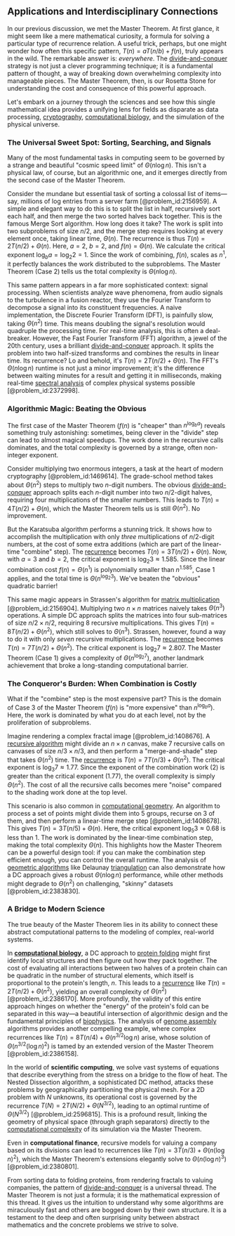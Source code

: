 ## Applications and Interdisciplinary Connections

In our previous discussion, we met the Master Theorem. At first glance, it might seem like a mere mathematical curiosity, a formula for solving a particular type of recurrence relation. A useful trick, perhaps, but one might wonder how often this specific pattern, $T(n) = aT(n/b) + f(n)$, truly appears in the wild. The remarkable answer is: *everywhere*. The [divide-and-conquer](@article_id:272721) strategy is not just a clever programming technique; it is a fundamental pattern of thought, a way of breaking down overwhelming complexity into manageable pieces. The Master Theorem, then, is our Rosetta Stone for understanding the cost and consequence of this powerful approach.

Let's embark on a journey through the sciences and see how this single mathematical idea provides a unifying lens for fields as disparate as data processing, [cryptography](@article_id:138672), [computational biology](@article_id:146494), and the simulation of the physical universe.

### The Universal Sweet Spot: Sorting, Searching, and Signals

Many of the most fundamental tasks in computing seem to be governed by a strange and beautiful "cosmic speed limit" of $\Theta(n \log n)$. This isn't a physical law, of course, but an algorithmic one, and it emerges directly from the second case of the Master Theorem.

Consider the mundane but essential task of sorting a colossal list of items—say, millions of log entries from a server farm [@problem_id:2156959]. A simple and elegant way to do this is to split the list in half, recursively sort each half, and then merge the two sorted halves back together. This is the famous Merge Sort algorithm. How long does it take? The work is split into two subproblems of size $n/2$, and the merge step requires looking at every element once, taking linear time, $\Theta(n)$. The recurrence is thus $T(n) = 2T(n/2) + \Theta(n)$. Here, $a=2$, $b=2$, and $f(n)=\Theta(n)$. We calculate the critical exponent $\log_{b}a = \log_{2}2 = 1$. Since the work of combining, $f(n)$, scales as $n^1$, it perfectly balances the work distributed to the subproblems. The Master Theorem (Case 2) tells us the total complexity is $\Theta(n \log n)$.

This same pattern appears in a far more sophisticated context: signal processing. When scientists analyze wave phenomena, from audio signals to the turbulence in a fusion reactor, they use the Fourier Transform to decompose a signal into its constituent frequencies. A naive implementation, the Discrete Fourier Transform (DFT), is painfully slow, taking $\Theta(n^2)$ time. This means doubling the signal's resolution would quadruple the processing time. For real-time analysis, this is often a deal-breaker. However, the Fast Fourier Transform (FFT) algorithm, a jewel of the 20th century, uses a brilliant [divide-and-conquer](@article_id:272721) approach. It splits the problem into two half-sized transforms and combines the results in linear time. Its recurrence? Lo and behold, it's $T(n) = 2T(n/2) + \Theta(n)$. The FFT's $\Theta(n \log n)$ runtime is not just a minor improvement; it's the difference between waiting minutes for a result and getting it in milliseconds, making real-time [spectral analysis](@article_id:143224) of complex physical systems possible [@problem_id:2372998].

### Algorithmic Magic: Beating the Obvious

The first case of the Master Theorem ($f(n)$ is "cheaper" than $n^{\log_b a}$) reveals something truly astonishing: sometimes, being clever in the "divide" step can lead to almost magical speedups. The work done in the recursive calls dominates, and the total complexity is governed by a strange, often non-integer exponent.

Consider multiplying two enormous integers, a task at the heart of modern cryptography [@problem_id:1469614]. The grade-school method takes about $\Theta(n^2)$ steps to multiply two $n$-digit numbers. The obvious [divide-and-conquer](@article_id:272721) approach splits each $n$-digit number into two $n/2$-digit halves, requiring four multiplications of the smaller numbers. This leads to $T(n) = 4T(n/2) + \Theta(n)$, which the Master Theorem tells us is still $\Theta(n^2)$. No improvement.

But the Karatsuba algorithm performs a stunning trick. It shows how to accomplish the multiplication with only *three* multiplications of $n/2$-digit numbers, at the cost of some extra additions (which are part of the linear-time "combine" step). The [recurrence](@article_id:260818) becomes $T(n) = 3T(n/2) + \Theta(n)$. Now, with $a=3$ and $b=2$, the critical exponent is $\log_{2}3 \approx 1.585$. Since the linear combination cost $f(n)=\Theta(n^1)$ is polynomially smaller than $n^{1.585}$, Case 1 applies, and the total time is $\Theta(n^{\log_2 3})$. We've beaten the "obvious" quadratic barrier!

This same magic appears in Strassen's algorithm for [matrix multiplication](@article_id:155541) [@problem_id:2156904]. Multiplying two $n \times n$ matrices naively takes $\Theta(n^3)$ operations. A simple DC approach splits the matrices into four sub-matrices of size $n/2 \times n/2$, requiring 8 recursive multiplications. This gives $T(n) = 8T(n/2) + \Theta(n^2)$, which still solves to $\Theta(n^3)$. Strassen, however, found a way to do it with only *seven* recursive multiplications. The [recurrence](@article_id:260818) becomes $T(n) = 7T(n/2) + \Theta(n^2)$. The critical exponent is $\log_{2}7 \approx 2.807$. The Master Theorem (Case 1) gives a complexity of $\Theta(n^{\log_2 7})$, another landmark achievement that broke a long-standing computational barrier.

### The Conqueror's Burden: When Combination is Costly

What if the "combine" step is the most expensive part? This is the domain of Case 3 of the Master Theorem ($f(n)$ is "more expensive" than $n^{\log_b a}$). Here, the work is dominated by what you do at each level, not by the proliferation of subproblems.

Imagine rendering a complex fractal image [@problem_id:1408676]. A [recursive algorithm](@article_id:633458) might divide an $n \times n$ canvas, make 7 recursive calls on canvases of size $n/3 \times n/3$, and then perform a "merge-and-shade" step that takes $\Theta(n^2)$ time. The [recurrence](@article_id:260818) is $T(n) = 7T(n/3) + \Theta(n^2)$. The critical exponent is $\log_{3}7 \approx 1.77$. Since the exponent of the combination work (2) is greater than the critical exponent (1.77), the overall complexity is simply $\Theta(n^2)$. The cost of all the recursive calls becomes mere "noise" compared to the shading work done at the top level.

This scenario is also common in [computational geometry](@article_id:157228). An algorithm to process a set of points might divide them into 5 groups, recurse on 3 of them, and then perform a linear-time merge step [@problem_id:1408678]. This gives $T(n) = 3T(n/5) + \Theta(n)$. Here, the critical exponent $\log_{5}3 \approx 0.68$ is less than 1. The work is dominated by the linear-time combination step, making the total complexity $\Theta(n)$. This highlights how the Master Theorem can be a powerful design tool: if you can make the combination step efficient enough, you can control the overall runtime. The analysis of [geometric algorithms](@article_id:175199) like Delaunay [triangulation](@article_id:271759) can also demonstrate how a DC approach gives a robust $\Theta(n \log n)$ performance, while other methods might degrade to $\Theta(n^2)$ on challenging, "skinny" datasets [@problem_id:2383830].

### A Bridge to Modern Science

The true beauty of the Master Theorem lies in its ability to connect these abstract computational patterns to the modeling of complex, real-world systems.

In **[computational biology](@article_id:146494)**, a DC approach to [protein folding](@article_id:135855) might first identify local structures and then figure out how they pack together. The cost of evaluating all interactions between two halves of a protein chain can be quadratic in the number of structural elements, which itself is proportional to the protein's length, $n$. This leads to a [recurrence](@article_id:260818) like $T(n) = 2T(n/2) + \Theta(n^2)$, yielding an overall complexity of $\Theta(n^2)$ [@problem_id:2386170]. More profoundly, the validity of this entire approach hinges on whether the "energy" of the protein's fold can be separated in this way—a beautiful intersection of algorithmic design and the fundamental principles of [biophysics](@article_id:154444). The analysis of [genome assembly](@article_id:145724) algorithms provides another compelling example, where complex recurrences like $T(n) = 8T(n/4) + \Theta(n^{3/2} \log n)$ arise, whose solution of $\Theta(n^{3/2} (\log n)^2)$ is tamed by an extended version of the Master Theorem [@problem_id:2386158].

In the world of **scientific computing**, we solve vast systems of equations that describe everything from the stress on a bridge to the flow of heat. The Nested Dissection algorithm, a sophisticated DC method, attacks these problems by geographically partitioning the physical mesh. For a 2D problem with $N$ unknowns, its operational cost is governed by the recurrence $T(N) = 2T(N/2) + \Theta(N^{3/2})$, leading to an optimal runtime of $\Theta(N^{3/2})$ [@problem_id:2596815]. This is a profound result, linking the geometry of physical space (through graph separators) directly to the [computational complexity](@article_id:146564) of its simulation via the Master Theorem.

Even in **computational finance**, recursive models for valuing a company based on its divisions can lead to recurrences like $T(n) = 3T(n/3) + \Theta(n (\log n)^2)$, which the Master Theorem's extensions elegantly solve to $\Theta(n (\log n)^3)$ [@problem_id:2380801].

From sorting data to folding proteins, from rendering fractals to valuing companies, the pattern of [divide-and-conquer](@article_id:272721) is a universal thread. The Master Theorem is not just a formula; it is the mathematical expression of this thread. It gives us the intuition to understand why some algorithms are miraculously fast and others are bogged down by their own structure. It is a testament to the deep and often surprising unity between abstract mathematics and the concrete problems we strive to solve.